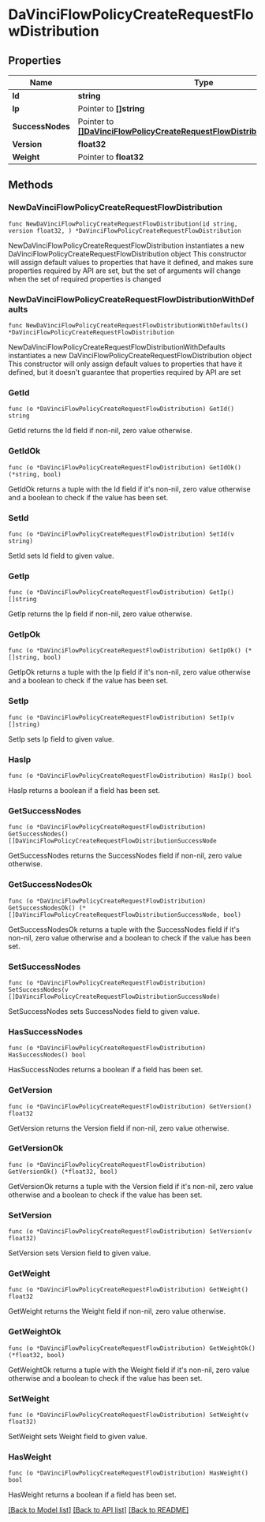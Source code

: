 # DaVinciFlowPolicyCreateRequestFlowDistribution

## Properties

Name | Type | Description | Notes
------------ | ------------- | ------------- | -------------
**Id** | **string** |  | 
**Ip** | Pointer to **[]string** |  | [optional] 
**SuccessNodes** | Pointer to [**[]DaVinciFlowPolicyCreateRequestFlowDistributionSuccessNode**](DaVinciFlowPolicyCreateRequestFlowDistributionSuccessNode.md) |  | [optional] 
**Version** | **float32** |  | 
**Weight** | Pointer to **float32** |  | [optional] 

## Methods

### NewDaVinciFlowPolicyCreateRequestFlowDistribution

`func NewDaVinciFlowPolicyCreateRequestFlowDistribution(id string, version float32, ) *DaVinciFlowPolicyCreateRequestFlowDistribution`

NewDaVinciFlowPolicyCreateRequestFlowDistribution instantiates a new DaVinciFlowPolicyCreateRequestFlowDistribution object
This constructor will assign default values to properties that have it defined,
and makes sure properties required by API are set, but the set of arguments
will change when the set of required properties is changed

### NewDaVinciFlowPolicyCreateRequestFlowDistributionWithDefaults

`func NewDaVinciFlowPolicyCreateRequestFlowDistributionWithDefaults() *DaVinciFlowPolicyCreateRequestFlowDistribution`

NewDaVinciFlowPolicyCreateRequestFlowDistributionWithDefaults instantiates a new DaVinciFlowPolicyCreateRequestFlowDistribution object
This constructor will only assign default values to properties that have it defined,
but it doesn't guarantee that properties required by API are set

### GetId

`func (o *DaVinciFlowPolicyCreateRequestFlowDistribution) GetId() string`

GetId returns the Id field if non-nil, zero value otherwise.

### GetIdOk

`func (o *DaVinciFlowPolicyCreateRequestFlowDistribution) GetIdOk() (*string, bool)`

GetIdOk returns a tuple with the Id field if it's non-nil, zero value otherwise
and a boolean to check if the value has been set.

### SetId

`func (o *DaVinciFlowPolicyCreateRequestFlowDistribution) SetId(v string)`

SetId sets Id field to given value.


### GetIp

`func (o *DaVinciFlowPolicyCreateRequestFlowDistribution) GetIp() []string`

GetIp returns the Ip field if non-nil, zero value otherwise.

### GetIpOk

`func (o *DaVinciFlowPolicyCreateRequestFlowDistribution) GetIpOk() (*[]string, bool)`

GetIpOk returns a tuple with the Ip field if it's non-nil, zero value otherwise
and a boolean to check if the value has been set.

### SetIp

`func (o *DaVinciFlowPolicyCreateRequestFlowDistribution) SetIp(v []string)`

SetIp sets Ip field to given value.

### HasIp

`func (o *DaVinciFlowPolicyCreateRequestFlowDistribution) HasIp() bool`

HasIp returns a boolean if a field has been set.

### GetSuccessNodes

`func (o *DaVinciFlowPolicyCreateRequestFlowDistribution) GetSuccessNodes() []DaVinciFlowPolicyCreateRequestFlowDistributionSuccessNode`

GetSuccessNodes returns the SuccessNodes field if non-nil, zero value otherwise.

### GetSuccessNodesOk

`func (o *DaVinciFlowPolicyCreateRequestFlowDistribution) GetSuccessNodesOk() (*[]DaVinciFlowPolicyCreateRequestFlowDistributionSuccessNode, bool)`

GetSuccessNodesOk returns a tuple with the SuccessNodes field if it's non-nil, zero value otherwise
and a boolean to check if the value has been set.

### SetSuccessNodes

`func (o *DaVinciFlowPolicyCreateRequestFlowDistribution) SetSuccessNodes(v []DaVinciFlowPolicyCreateRequestFlowDistributionSuccessNode)`

SetSuccessNodes sets SuccessNodes field to given value.

### HasSuccessNodes

`func (o *DaVinciFlowPolicyCreateRequestFlowDistribution) HasSuccessNodes() bool`

HasSuccessNodes returns a boolean if a field has been set.

### GetVersion

`func (o *DaVinciFlowPolicyCreateRequestFlowDistribution) GetVersion() float32`

GetVersion returns the Version field if non-nil, zero value otherwise.

### GetVersionOk

`func (o *DaVinciFlowPolicyCreateRequestFlowDistribution) GetVersionOk() (*float32, bool)`

GetVersionOk returns a tuple with the Version field if it's non-nil, zero value otherwise
and a boolean to check if the value has been set.

### SetVersion

`func (o *DaVinciFlowPolicyCreateRequestFlowDistribution) SetVersion(v float32)`

SetVersion sets Version field to given value.


### GetWeight

`func (o *DaVinciFlowPolicyCreateRequestFlowDistribution) GetWeight() float32`

GetWeight returns the Weight field if non-nil, zero value otherwise.

### GetWeightOk

`func (o *DaVinciFlowPolicyCreateRequestFlowDistribution) GetWeightOk() (*float32, bool)`

GetWeightOk returns a tuple with the Weight field if it's non-nil, zero value otherwise
and a boolean to check if the value has been set.

### SetWeight

`func (o *DaVinciFlowPolicyCreateRequestFlowDistribution) SetWeight(v float32)`

SetWeight sets Weight field to given value.

### HasWeight

`func (o *DaVinciFlowPolicyCreateRequestFlowDistribution) HasWeight() bool`

HasWeight returns a boolean if a field has been set.


[[Back to Model list]](../README.md#documentation-for-models) [[Back to API list]](../README.md#documentation-for-api-endpoints) [[Back to README]](../README.md)


